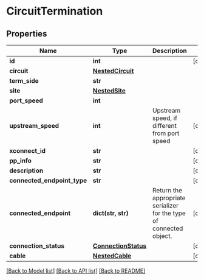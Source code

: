 # CircuitTermination

## Properties
Name | Type | Description | Notes
------------ | ------------- | ------------- | -------------
**id** | **int** |  | [optional] 
**circuit** | [**NestedCircuit**](NestedCircuit.md) |  | 
**term_side** | **str** |  | 
**site** | [**NestedSite**](NestedSite.md) |  | 
**port_speed** | **int** |  | 
**upstream_speed** | **int** | Upstream speed, if different from port speed | [optional] 
**xconnect_id** | **str** |  | [optional] 
**pp_info** | **str** |  | [optional] 
**description** | **str** |  | [optional] 
**connected_endpoint_type** | **str** |  | [optional] 
**connected_endpoint** | **dict(str, str)** |  Return the appropriate serializer for the type of connected object.  | [optional] 
**connection_status** | [**ConnectionStatus**](ConnectionStatus.md) |  | [optional] 
**cable** | [**NestedCable**](NestedCable.md) |  | [optional] 

[[Back to Model list]](../README.md#documentation-for-models) [[Back to API list]](../README.md#documentation-for-api-endpoints) [[Back to README]](../README.md)


